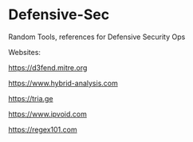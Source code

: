 # Defensive-Sec
Random Tools, references for Defensive Security Ops

Websites:

https://d3fend.mitre.org

https://www.hybrid-analysis.com

https://tria.ge

https://www.ipvoid.com

https://regex101.com
